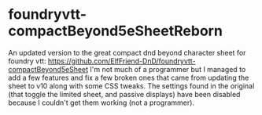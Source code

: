 # foundryvtt-compactBeyond5eSheetReborn
An updated version to the great compact dnd beyond character sheet for foundry vtt: https://github.com/ElfFriend-DnD/foundryvtt-compactBeyond5eSheet
I'm not much of a programmer but I managed to add a few features and fix a few broken ones that came from updating the sheet to v10 along with some CSS tweaks.
The settings found in the original (that toggle the limited sheet, and passive displays) have been disabled because I couldn't get them working (not a programmer).
